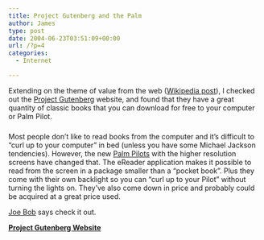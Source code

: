 ```yaml
---
title: Project Gutenberg and the Palm
author: James
type: post
date: 2004-06-23T03:51:09+00:00
url: /?p=4
categories:
  - Internet

---
```

Extending on the theme of value from the web (<a href="http://www.culbertsonexchange.com/wp/?p=8" target="wiki">Wikipedia post</a>), I checked out the <a href="http://www.gutenberg.net/" target="guten">Project Gutenberg</a> website, and found that they have a great quantity of classic books that you can download for free to your computer or Palm Pilot.
  


### 

Most people don&#8217;t like to read books from the computer and it&#8217;s difficult to &#8220;curl up to your computer&#8221; in bed (unless you have some Michael Jackson tendencies). However, the new <a href="http://www.palm.com/us/products/handhelds/tx/" target="palm">Palm Pilots</a> with the higher resolution screens have changed that. The eReader application makes it possible to read from the screen in a package smaller than a &#8220;pocket book&#8221;. Plus they come with their own backlight so you can &#8220;curl up to your Pilot&#8221; without turning the lights on. They&#8217;ve also come down in price and probably could be acquired at a great price used.

<a href="http://www.joebobbriggs.com/biography.asp" target="bob">Joe Bob</a> says check it out.

<a href="http://www.gutenberg.net/" target="guten"><strong>Project Gutenberg Website</strong></a>